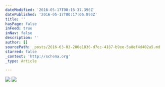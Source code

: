 ```yaml
---
dateModified: '2016-05-17T00:16:37.396Z'
datePublished: '2016-05-17T00:17:06.893Z'
title: ''
hasPage: false
inFeed: true
inNav: false
description: ''
author: []
sourcePath: _posts/2016-03-03-280e1036-d7ec-4187-b9ee-5a8ef4d402a5.md
starred: false
_context: 'http://schema.org'
_type: Article

---
```

![](https://the-grid-user-content.s3-us-west-2.amazonaws.com/56efd021-97d2-4bab-b05d-550ec001b54a.jpg)
![](https://the-grid-user-content.s3-us-west-2.amazonaws.com/aa25cce3-e67b-4b0e-a0c8-6cdd78c63a33.jpg)